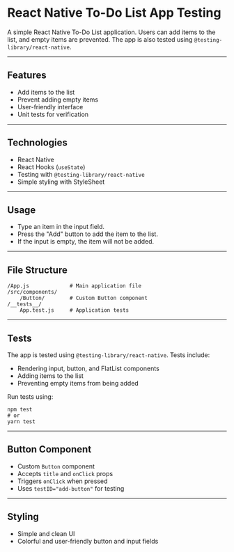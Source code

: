 
React Native To-Do List App Testing
===========================

A simple React Native To-Do List application. Users can add items to the list, and empty items are prevented. The app is also tested using `@testing-library/react-native`.

* * *

Features
--------

*   Add items to the list
*   Prevent adding empty items
*   User-friendly interface
*   Unit tests for verification

* * *

Technologies
------------

*   React Native
*   React Hooks (`useState`)
*   Testing with `@testing-library/react-native`
*   Simple styling with StyleSheet

* * *


Usage
-----

*   Type an item in the input field.
*   Press the "Add" button to add the item to the list.
*   If the input is empty, the item will not be added.

* * *

File Structure
--------------

    
    /App.js             # Main application file
    /src/components/
        /Button/        # Custom Button component
    /__tests__/
        App.test.js     # Application tests
      

* * *

Tests
-----

The app is tested using `@testing-library/react-native`. Tests include:

*   Rendering input, button, and FlatList components
*   Adding items to the list
*   Preventing empty items from being added

Run tests using:

    npm test
    # or
    yarn test

* * *

Button Component
----------------

*   Custom `Button` component
*   Accepts `title` and `onClick` props
*   Triggers `onClick` when pressed
*   Uses `testID="add-button"` for testing

* * *

Styling
-------

*   Simple and clean UI
*   Colorful and user-friendly button and input fields

